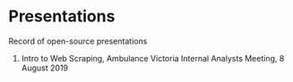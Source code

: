 # Presentations

Record of open-source presentations

1. Intro to Web Scraping, Ambulance Victoria Internal Analysts Meeting, 8 August 2019
